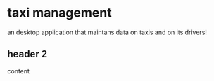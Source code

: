 # taxi management

an desktop application that maintans data on taxis and on its drivers!

## header 2

content


